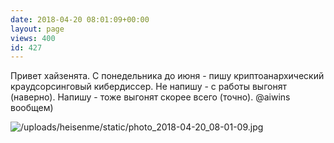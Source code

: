 ```yaml
---
date: 2018-04-20 08:01:09+00:00
layout: page
views: 400
id: 427
---
```


Привет хайзенята. С понедельника до июня - пишу криптоанархический краудсорсинговый кибердиссер. Не напишу - с работы выгонят (наверно). Напишу - тоже выгонят скорее всего (точно). @aiwins вообщем)



![/uploads/heisenme/static/photo_2018-04-20_08-01-09.jpg](/uploads/heisenme/static/photo_2018-04-20_08-01-09.jpg)
